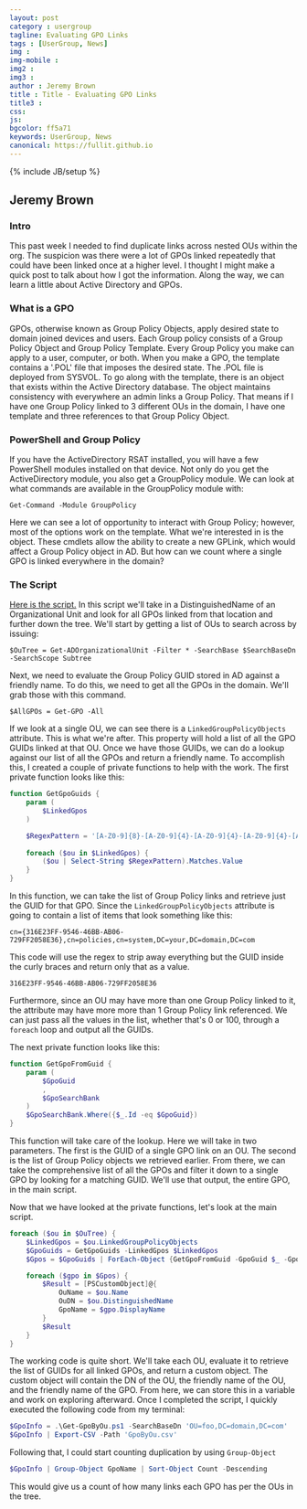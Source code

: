 ```yaml
---
layout: post
category : usergroup
tagline: Evaluating GPO Links
tags : [UserGroup, News]
img : 
img-mobile : 
img2 : 
img3 : 
author : Jeremy Brown
title : Title - Evaluating GPO Links
title3 : 
css: 
js: 
bgcolor: ff5a71
keywords: UserGroup, News
canonical: https://fullit.github.io
---
```

{% include JB/setup %}

## Jeremy Brown

### Intro

This past week I needed to find duplicate links across nested OUs within the org.
The suspicion was there were a lot of GPOs linked repeatedly that could have been linked once at a higher level.
I thought I might make a quick post to talk about how I got the information.
Along the way, we can learn a little about Active Directory and GPOs.

### What is a GPO

GPOs, otherwise known as Group Policy Objects, apply desired state to domain joined devices and users.
Each Group policy consists of a Group Policy Object and Group Policy Template.
Every Group Policy you make can apply to a user, computer, or both.
When you make a GPO, the template contains a '.POL' file that imposes the desired state.
The .POL file is deployed from SYSVOL.
To go along with the template, there is an object that exists within the Active Directory database.
The object maintains consistency with everywhere an admin links a Group Policy.
That means if I have one Group Policy linked to 3 different OUs in the domain, I have one template and three references to that Group Policy Object.

### PowerShell and Group Policy

If you have the ActiveDirectory RSAT installed, you will have a few PowerShell modules installed on that device.
Not only do you get the ActiveDirectory module, you also get a GroupPolicy module.
We can look at what commands are available in the GroupPolicy module with:

```Get-Command -Module GroupPolicy```

Here we can see a lot of opportunity to interact with Group Policy; however, most of the options work on the template.
What we're interested in is the object.
These cmdlets allow the ability to create a new GPLink, which would affect a Group Policy object in AD.
But how can we count where a single GPO is linked everywhere in the domain?

### The Script

[Here is the script.](https://github.com/BananaJama/PowerShell/blob/main/Get-GpoByOu.ps1)
In this script we'll take in a DistinguishedName of an Organizational Unit and look for all GPOs linked from that location and further down the tree.
We'll start by getting a list of OUs to search across by issuing:

```$OuTree = Get-ADOrganizationalUnit -Filter * -SearchBase $SearchBaseDn -SearchScope Subtree```

Next, we need to evaluate the Group Policy GUID stored in AD against a friendly name.
To do this, we need to get all the GPOs in the domain.  We'll grab those with this command.

```$AllGPOs = Get-GPO -All```

If we look at a single OU, we can see there is a `LinkedGroupPolicyObjects` attribute.
This is what we're after.
This property will hold a list of all the GPO GUIDs linked at that OU.
Once we have those GUIDs, we can do a lookup against our list of all the GPOs and return a friendly name.
To accomplish this, I created a couple of private functions to help with the work.
The first private function looks like this:

```powershell
function GetGpoGuids {
    param (
        $LinkedGpos
    )

    $RegexPattern = '[A-Z0-9]{8}-[A-Z0-9]{4}-[A-Z0-9]{4}-[A-Z0-9]{4}-[A-Z0-9]{12}'
    
    foreach ($ou in $LinkedGpos) {
        ($ou | Select-String $RegexPattern).Matches.Value
    }
}
```

In this function, we can take the list of Group Policy links and retrieve just the GUID for that GPO.
Since the `LinkedGroupPolicyObjects` attribute is going to contain a list of items that look something like this:

```cn={316E23FF-9546-46BB-AB06-729FF2058E36},cn=policies,cn=system,DC=your,DC=domain,DC=com```

This code will use the regex to strip away everything but the GUID inside the curly braces and return only that as a value.

```316E23FF-9546-46BB-AB06-729FF2058E36```

Furthermore, since an OU may have more than one Group Policy linked to it, the attribute may have more more than 1 Group Policy link referenced.
We can just pass all the values in the list, whether that's 0 or 100, through a `foreach` loop and output all the GUIDs.

The next private function looks like this:

```powershell
function GetGpoFromGuid {
    param (
        $GpoGuid
        ,
        $GpoSearchBank
    )
    $GpoSearchBank.Where({$_.Id -eq $GpoGuid})
}
```

This function will take care of the lookup.
Here we will take in two parameters.
The first is the GUID of a single GPO link on an OU.
The second is the list of Group Policy objects we retrieved earlier.
From there, we can take the comprehensive list of all the GPOs and filter it down to a single GPO by looking for a matching GUID.
We'll use that output, the entire GPO, in the main script.

Now that we have looked at the private functions, let's look at the main script.

```powershell
foreach ($ou in $OuTree) {
    $LinkedGpos = $ou.LinkedGroupPolicyObjects
    $GpoGuids = GetGpoGuids -LinkedGpos $LinkedGpos
    $Gpos = $GpoGuids | ForEach-Object {GetGpoFromGuid -GpoGuid $_ -GpoSearchBank $AllGPOs}

    foreach ($gpo in $Gpos) {
        $Result = [PSCustomObject]@{
            OuName = $ou.Name
            OuDN = $ou.DistinguishedName
            GpoName = $gpo.DisplayName
        }
        $Result
    }
}
```

The working code is quite short.
We'll take each OU, evaluate it to retrieve the list of GUIDs for all linked GPOs, and return a custom object.
The custom object will contain the DN of the OU, the friendly name of the OU, and the friendly name of the GPO.
From here, we can store this in a variable and work on exploring afterward.
Once I completed the script, I quickly executed the following code from my terminal:

```powershell
$GpoInfo = .\Get-GpoByOu.ps1 -SearchBaseDn 'OU=foo,DC=domain,DC=com'
$GpoInfo | Export-CSV -Path 'GpoByOu.csv'
```

Following that, I could start counting duplication by using `Group-Object`

```powershell
$GpoInfo | Group-Object GpoName | Sort-Object Count -Descending
```

This would give us a count of how many links each GPO has per the OUs in the tree.
